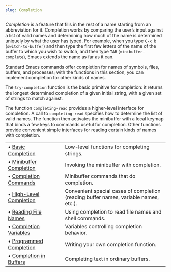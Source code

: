 ```yaml
---
slug: Completion
---
```


*Completion* is a feature that fills in the rest of a name starting from an abbreviation for it. Completion works by comparing the user’s input against a list of valid names and determining how much of the name is determined uniquely by what the user has typed. For example, when you type `C-x b` (`switch-to-buffer`) and then type the first few letters of the name of the buffer to which you wish to switch, and then type `TAB` (`minibuffer-complete`), Emacs extends the name as far as it can.

Standard Emacs commands offer completion for names of symbols, files, buffers, and processes; with the functions in this section, you can implement completion for other kinds of names.

The `try-completion` function is the basic primitive for completion: it returns the longest determined completion of a given initial string, with a given set of strings to match against.

The function `completing-read` provides a higher-level interface for completion. A call to `completing-read` specifies how to determine the list of valid names. The function then activates the minibuffer with a local keymap that binds a few keys to commands useful for completion. Other functions provide convenient simple interfaces for reading certain kinds of names with completion.

|                                                      |    |                                                                                      |
| :--------------------------------------------------- | -- | :----------------------------------------------------------------------------------- |
| • [Basic Completion](Basic-Completion)               |    | Low-level functions for completing strings.                                          |
| • [Minibuffer Completion](Minibuffer-Completion)     |    | Invoking the minibuffer with completion.                                             |
| • [Completion Commands](Completion-Commands)         |    | Minibuffer commands that do completion.                                              |
| • [High-Level Completion](High_002dLevel-Completion) |    | Convenient special cases of completion (reading buffer names, variable names, etc.). |
| • [Reading File Names](Reading-File-Names)           |    | Using completion to read file names and shell commands.                              |
| • [Completion Variables](Completion-Variables)       |    | Variables controlling completion behavior.                                           |
| • [Programmed Completion](Programmed-Completion)     |    | Writing your own completion function.                                                |
| • [Completion in Buffers](Completion-in-Buffers)     |    | Completing text in ordinary buffers.                                                 |
